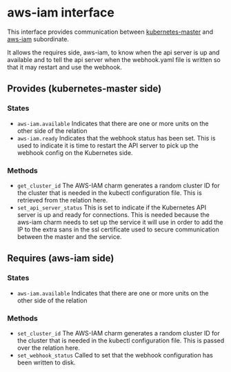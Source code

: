 # aws-iam interface

This interface provides communication between
[kubernetes-master](https://github.com/charmed-kubernetes/charm-kubernetes-master)
and [aws-iam](https://github.com/charmed-kubernetes/charm-aws-iam)
subordinate.

It allows the requires side, aws-iam, to know when the api server is
up and available and to tell the api server when the webhook.yaml
file is written so that it may restart and use the webhook.

## Provides (kubernetes-master side)

### States
 * `aws-iam.available`
   Indicates that there are one or more units on the other side
   of the relation
 * `aws-iam.ready`
   Indicates that the webhook status has been set. This is used
   to indicate it is time to restart the API server to pick up
   the webhook config on the Kubernetes side.
### Methods
 * `get_cluster_id`
   The AWS-IAM charm generates a random cluster ID for the cluster
   that is needed in the kubectl configuration file. This is
   retrieved from the relation here.
 * `set_api_server_status`
   This is set to indicate if the Kubernetes API server is up and
   ready for connections. This is needed because the aws-iam charm
   needs to set up the service it will use in order to add the IP
   to the extra sans in the ssl certificate used to secure
   communication between the master and the service.

## Requires (aws-iam side)

### States
 * `aws-iam.available`
   Indicates that there are one or more units on the other
   side of the relation
### Methods
 * `set_cluster_id`
   The AWS-IAM charm generates a random cluster ID for the
   cluster that is needed in the kubectl configuration file.
   This is passed over the relation here.
 * `set_webhook_status`
   Called to set that the webhook configuration has been written
   to disk.